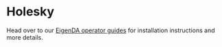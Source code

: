 # Holesky

Head over to our [EigenDA operator guides](https://docs.eigenlayer.xyz/eigenda/operator-guides/overview) for installation instructions and more details.